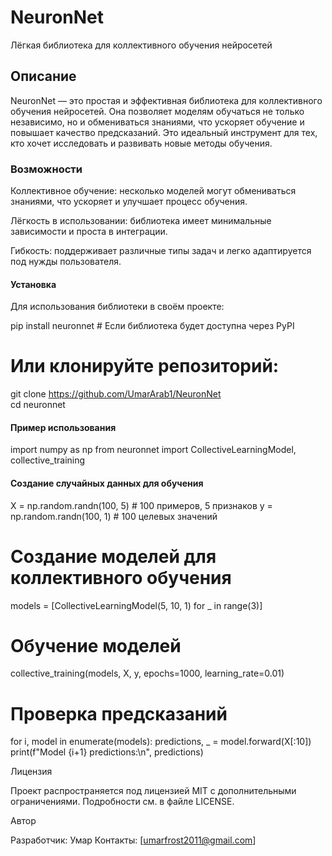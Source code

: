 

# NeuronNet

Лёгкая библиотека для коллективного обучения нейросетей

## Описание

NeuronNet — это простая и эффективная библиотека для коллективного обучения нейросетей. Она позволяет моделям обучаться не только независимо, но и обмениваться знаниями, что ускоряет обучение и повышает качество предсказаний. Это идеальный инструмент для тех, кто хочет исследовать и развивать новые методы обучения.

### Возможности

Коллективное обучение: несколько моделей могут обмениваться знаниями, что ускоряет и улучшает процесс обучения.

Лёгкость в использовании: библиотека имеет минимальные зависимости и проста в интеграции.

Гибкость: поддерживает различные типы задач и легко адаптируется под нужды пользователя.


#### Установка

Для использования библиотеки в своём проекте:

pip install neuronnet  # Если библиотека будет доступна через PyPI

# Или клонируйте репозиторий:

git clone https://github.com/UmarArab1/NeuronNet  
cd neuronnet

#### Пример использования

import numpy as np
from neuronnet import CollectiveLearningModel, collective_training

#### Создание случайных данных для обучения
X = np.random.randn(100, 5)  # 100 примеров, 5 признаков
y = np.random.randn(100, 1)  # 100 целевых значений

# Создание моделей для коллективного обучения
models = [CollectiveLearningModel(5, 10, 1) for _ in range(3)]

# Обучение моделей
collective_training(models, X, y, epochs=1000, learning_rate=0.01)

# Проверка предсказаний
for i, model in enumerate(models):
    predictions, _ = model.forward(X[:10])
    print(f"Model {i+1} predictions:\n", predictions)

Лицензия

Проект распространяется под лицензией MIT с дополнительными ограничениями. Подробности см. в файле LICENSE.

Автор

Разработчик: Умар
Контакты: [umarfrost2011@gmail.com]



